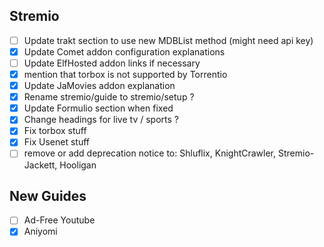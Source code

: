 ## Stremio

- [ ] Update trakt section to use new MDBList method (might need api key) 
- [x] Update Comet addon configuration explanations
- [ ] Update ElfHosted addon links if necessary
- [x] mention that torbox is not supported by Torrentio
- [x] Update JaMovies addon explanation 
- [x] Rename stremio/guide to stremio/setup ?
- [x] Update Formulio section when fixed 
- [x] Change headings for live tv / sports ? 
- [x] Fix torbox stuff
- [x] Fix Usenet stuff
- [ ] remove or add deprecation notice to: Shluflix, KnightCrawler, Stremio-Jackett, Hooligan

## New Guides 

- [ ] Ad-Free Youtube
- [x] Aniyomi 
